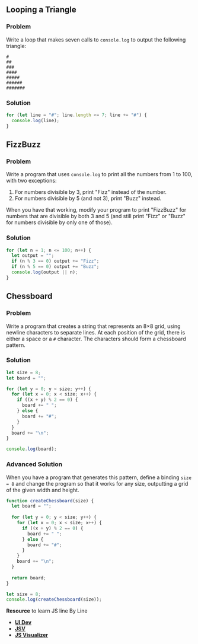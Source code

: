 ## Looping a Triangle

### Problem

Write a loop that makes seven calls to `console.log` to output the following triangle:

```
#
##
###
####
#####
######
#######
```

### Solution

```javascript
for (let line = "#"; line.length <= 7; line += "#") {
  console.log(line);
}
```

## FizzBuzz

### Problem

Write a program that uses `console.log` to print all the numbers from 1 to 100, with two exceptions:

1. For numbers divisible by 3, print "Fizz" instead of the number.
2. For numbers divisible by 5 (and not 3), print "Buzz" instead.

When you have that working, modify your program to print "FizzBuzz" for numbers that are divisible by both 3 and 5 (and still print "Fizz" or "Buzz" for numbers divisible by only one of those).

### Solution

```javascript
for (let n = 1; n <= 100; n++) {
  let output = "";
  if (n % 3 == 0) output += "Fizz";
  if (n % 5 == 0) output += "Buzz";
  console.log(output || n);
}
```

## Chessboard

### Problem

Write a program that creates a string that represents an 8×8 grid, using newline characters to separate lines. At each position of the grid, there is either a space or a `#` character. The characters should form a chessboard pattern.

### Solution

```javascript
let size = 8;
let board = "";

for (let y = 0; y < size; y++) {
  for (let x = 0; x < size; x++) {
    if ((x + y) % 2 == 0) {
      board += " ";
    } else {
      board += "#";
    }
  }
  board += "\n";
}

console.log(board);
```

### Advanced Solution

When you have a program that generates this pattern, define a binding `size = 8` and change the program so that it works for any size, outputting a grid of the given width and height.

```javascript
function createChessboard(size) {
  let board = "";
  
  for (let y = 0; y < size; y++) {
    for (let x = 0; x < size; x++) {
      if ((x + y) % 2 == 0) {
        board += " ";
      } else {
        board += "#";
      }
    }
    board += "\n";
  }
  
  return board;
}

let size = 8;
console.log(createChessboard(size));
```


**Resource** to learn JS line By Line
-   **[UI Dev](https://ui.dev/javascript-visualizer)**
-   **[JSV](https://www.jsv9000.app/)**
-   **[JS Visualizer](https://pythontutor.com/javascript.html)**